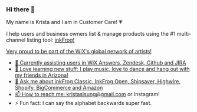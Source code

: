 ### Hi there 👋

My name is Krista and I am in Customer Care! &#128151;<br> 

I help users and business owners list & manage products using the #1 multi-channel listing tool: <a href="https://www.inkfrog.com">inkFrog! 
 
Very proud to be part of the WiX's global network of artists!

- 🔭 Currently assisting users in WiX Answers, Zendesk, Github and JIRA
- 🌱 Love learning new stuff; I play music, love to dance and hang out with my friends in Arizona!
- 💬 Ask me about inkFrog Classic, InkFrog Open, Shipsaver, Highwire, Shopify, BigCommerce and Amazon
- 📫 How to reach me: kristasisung@gmail.com or Instagram!  
- ⚡ Fun fact: I can say the alphabet backwards super fast.   

<!--
**Ksisung/ksisung** is a ✨ _special_ ✨ repository because its `README.md` (this file) appears on your GitHub profile.
 
-->
